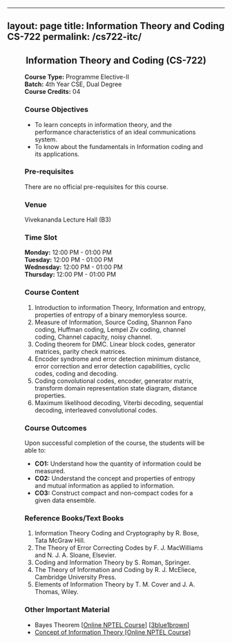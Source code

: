 
---
layout: page
title: Information Theory and Coding CS-722
permalink: /cs722-itc/
---

<div style="margin: 0 8%;">

<div style="text-align:center"><h2>Information Theory and Coding (CS-722)</h2></div>

<p>
  <b>Course Type:</b> Programme Elective-II<br>
  <b>Batch:</b> 4th Year CSE, Dual Degree<br>
  <b>Course Credits:</b> 04
</p>

<h3>Course Objectives</h3>
<ul>
  <li>To learn concepts in information theory, and the performance characteristics of an ideal communications system.</li>
  <li>To know about the fundamentals in Information coding and its applications.</li>
</ul>

<h3>Pre-requisites</h3>
<p>There are no official pre-requisites for this course.</p>

<h3>Venue</h3>
<p>Vivekananda Lecture Hall (B3)</p>

<h3>Time Slot</h3>
<p>
  <b>Monday:</b> 12:00 PM - 01:00 PM<br>
  <b>Tuesday:</b> 12:00 PM - 01:00 PM<br>
  <b>Wednesday:</b> 12:00 PM - 01:00 PM<br>
  <b>Thursday:</b> 12:00 PM - 01:00 PM
</p>

<h3>Course Content</h3>
<ol>
  <li>
    Introduction to information Theory, Information and entropy, properties of entropy of a binary memoryless source.
  </li>
  <li>
    Measure of Information, Source Coding, Shannon Fano coding, Huffman coding, Lempel Ziv coding, channel coding, Channel capacity, noisy channel.
  </li>
  <li>
    Coding theorem for DMC. Linear block codes, generator matrices, parity check matrices.
  </li>
  <li>
    Encoder syndrome and error detection minimum distance, error correction and error detection capabilities, cyclic codes, coding and decoding.
  </li>
  <li>
    Coding convolutional codes, encoder, generator matrix, transform domain representation state diagram, distance properties.
  </li>
  <li>
    Maximum likelihood decoding, Viterbi decoding, sequential decoding, interleaved convolutional codes.
  </li>
</ol>

<h3>Course Outcomes</h3>
<p>Upon successful completion of the course, the students will be able to:</p>
<ul>
  <li><b>CO1:</b> Understand how the quantity of information could be measured.</li>
  <li><b>CO2:</b> Understand the concept and properties of entropy and mutual information as applied to information.</li>
  <li><b>CO3:</b> Construct compact and non-compact codes for a given data ensemble.</li>
</ul>

<h3>Reference Books/Text Books</h3>
<ol>
  <li>Information Theory Coding and Cryptography by R. Bose, Tata McGraw Hill.</li>
  <li>The Theory of Error Correcting Codes by F. J. MacWilliams and N. J. A. Sloane, Elsevier.</li>
  <li>Coding and Information Theory by S. Roman, Springer.</li>
  <li>The Theory of Information and Coding by R. J. McEliece, Cambridge University Press.</li>
  <li>Elements of Information Theory by T. M. Cover and J. A. Thomas, Wiley.</li>
</ol>

<h3>Other Important Material</h3>
<ul>
  <li>Bayes Theorem [<a href="https://nptel.ac.in/courses/111105041">Online NPTEL Course</a>] [<a href="https://www.youtube.com/watch?v=HZGCoVF3YvM">3blue1brown</a>]</li>
  <li><a href="https://nptel.ac.in/courses/117101053">Concept of Information Theory [Online NPTEL Course]</a></li>
</ul>

</div>
